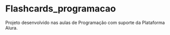 # Flashcards_programacao
Projeto desenvolvido nas aulas de Programação com suporte da Plataforma Alura.
